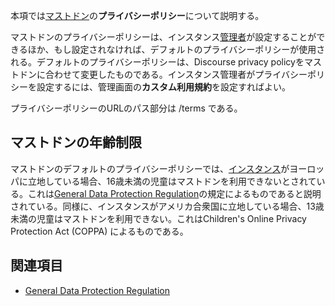 <div>

本項では[マストドン](/Mastodon "Mastodon")の**プライバシーポリシー**について説明する。

マストドンのプライバシーポリシーは、インスタンス[管理者](/%E7%AE%A1%E7%90%86%E8%80%85 "管理者")が設定することができるほか、もし設定されなければ、デフォルトのプライバシーポリシーが使用される。デフォルトのプライバシーポリシーは、Discourse privacy policyをマストドンに合わせて変更したものである。インスタンス管理者がプライバシーポリシーを設定するには、管理画面の**カスタム利用規約**を設定すればよい。

プライバシーポリシーのURLのパス部分は /terms である。

## マストドンの年齢制限

マストドンのデフォルトのプライバシーポリシーでは、[インスタンス](/%E3%82%A4%E3%83%B3%E3%82%B9%E3%82%BF%E3%83%B3%E3%82%B9 "インスタンス")がヨーロッパに立地している場合、16歳未満の児童はマストドンを利用できないとされている。これは[General Data Protection Regulation](/General_Data_Protection_Regulation "General Data Protection Regulation")の規定によるものであると説明されている。同様に、インスタンスがアメリカ合衆国に立地している場合、13歳未満の児童はマストドンを利用できない。これはChildren's Online Privacy Protection Act (COPPA) によるものである。

## 関連項目

-   [General Data Protection Regulation](/General_Data_Protection_Regulation "General Data Protection Regulation")

</div>

